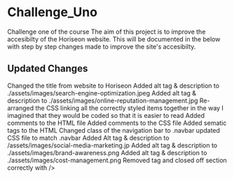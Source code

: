 # Challenge_Uno
Challenge one of the course
The aim of this project is to improve the accesibilty of the Horiseon website.
This will be documented in the below with step by step changes made to improve the site's accesibilty.

## Updated Changes
Changed the title from website to Horiseon
Added alt tag & description to ./assets/images/search-engine-optimization.jpeg
Added alt tag & description to ./assets/images/online-reputation-management.jpg
Re-arranged the CSS linking all the correctly styled items together in the way I imagined that they would be coded so that it is easier to read
Added comments to the HTML file
Added comments to the CSS file
Added sematic tags to the HTML 
Changed class of the navigation bar to .navbar
updated CSS file to match .navbar
Added Alt tag & description to /assets/images/social-media-marketing.jp
Added alt tag & description to ./assets/images/brand-awareness.png
Added alt tag & description to ./assets/images/cost-management.png
Removed </image> tag and closed off section correctly with />





